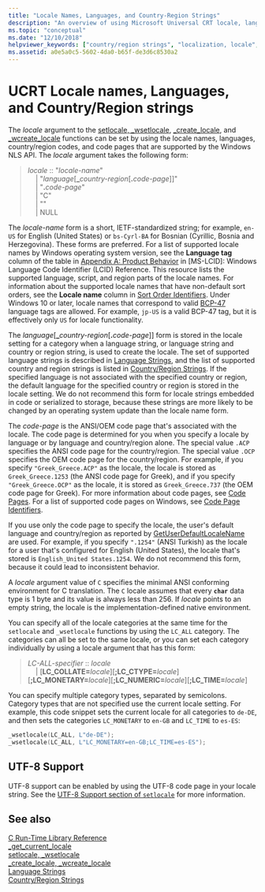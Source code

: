 ```yaml
---
title: "Locale Names, Languages, and Country-Region Strings"
description: "An overview of using Microsoft Universal CRT locale, language, and country and region strings."
ms.topic: "conceptual"
ms.date: "12/10/2018"
helpviewer_keywords: ["country/region strings", "localization, locale", "locales", "setlocale function", "language strings"]
ms.assetid: a0e5a0c5-5602-4da0-b65f-de3d6c8530a2
---
```

# UCRT Locale names, Languages, and Country/Region strings

The *locale* argument to the [setlocale, \_wsetlocale](../c-runtime-library/reference/setlocale-wsetlocale.md), [\_create\_locale](../c-runtime-library/reference/create-locale-wcreate-locale.md), and [\_wcreate\_locale](../c-runtime-library/reference/create-locale-wcreate-locale.md) functions can be set by using the locale names, languages, country/region codes, and code pages that are supported by the Windows NLS API. The *locale* argument takes the following form:

> *locale* :: "*locale-name*"<br/>
&nbsp;&nbsp;&nbsp;&nbsp;\| "*language*\[**\_**_country-region_\[__.__*code-page*]]"<br/>
&nbsp;&nbsp;&nbsp;&nbsp;\| "__.__*code-page*"<br/>
&nbsp;&nbsp;&nbsp;&nbsp;\| "C"<br/>
&nbsp;&nbsp;&nbsp;&nbsp;\| ""<br/>
&nbsp;&nbsp;&nbsp;&nbsp;\| NULL

The *locale-name* form is a short, IETF-standardized string; for example, `en-US` for English (United States) or `bs-Cyrl-BA` for Bosnian (Cyrillic, Bosnia and Herzegovina). These forms are preferred. For a list of supported locale names by Windows operating system version, see the **Language tag** column of the table in [Appendix A: Product Behavior](/openspecs/windows_protocols/ms-lcid/a9eac961-e77d-41a6-90a5-ce1a8b0cdb9c) in \[MS-LCID]: Windows Language Code Identifier (LCID) Reference. This resource lists the supported language, script, and region parts of the locale names. For information about the supported locale names that have non-default sort orders, see the **Locale name** column in [Sort Order Identifiers](/windows/win32/Intl/sort-order-identifiers). Under Windows 10 or later, locale names that correspond to valid [BCP-47](https://tools.ietf.org/html/bcp47) language tags are allowed. For example, `jp-US` is a valid BCP-47 tag, but it is effectively only `US` for locale functionality.

The *language*\[**\_**_country-region_\[__.__*code-page*]] form is stored in the locale setting for a category when a language string, or language string and country or region string, is used to create the locale. The set of supported language strings is described in [Language Strings](../c-runtime-library/language-strings.md), and the list of supported country and region strings is listed in [Country/Region Strings](../c-runtime-library/country-region-strings.md). If the specified language is not associated with the specified country or region, the default language for the specified country or region is stored in the locale setting. We do not recommend this form for locale strings embedded in code or serialized to storage, because these strings are more likely to be changed by an operating system update than the locale name form.

The *code-page* is the ANSI/OEM code page that's associated with the locale. The code page is determined for you when you specify a locale by language or by language and country/region alone. The special value `.ACP` specifies the ANSI code page for the country/region. The special value `.OCP` specifies the OEM code page for the country/region. For example, if you specify `"Greek_Greece.ACP"` as the locale, the locale is stored as `Greek_Greece.1253` (the ANSI code page for Greek), and if you specify `"Greek_Greece.OCP"` as the locale, it is stored as `Greek_Greece.737` (the OEM code page for Greek). For more information about code pages, see [Code Pages](../c-runtime-library/code-pages.md). For a list of supported code pages on Windows, see [Code Page Identifiers](/windows/win32/Intl/code-page-identifiers).

If you use only the code page to specify the locale, the user's default language and country/region as reported by [GetUserDefaultLocaleName](/windows/win32/api/winnls/nf-winnls-getuserdefaultlocalename) are used. For example, if you specify `".1254"` (ANSI Turkish) as the locale for a user that's configured for English (United States), the locale that's stored is `English_United States.1254`. We do not recommend this form, because it could lead to inconsistent behavior.

A *locale* argument value of `C` specifies the minimal ANSI conforming environment for C translation. The `C` locale assumes that every **`char`** data type is 1 byte and its value is always less than 256. If *locale* points to an empty string, the locale is the implementation-defined native environment.

You can specify all of the locale categories at the same time for the `setlocale` and `_wsetlocale` functions by using the `LC_ALL` category. The categories can all be set to the same locale, or you can set each category individually by using a locale argument that has this form:

> *LC-ALL-specifier* :: *locale*<br/>
&nbsp;&nbsp;&nbsp;&nbsp;\| \[**LC_COLLATE=**_locale_]\[**;LC_CTYPE=**_locale_]\[**;LC_MONETARY=**_locale_]\[**;LC_NUMERIC=**_locale_]\[**;LC_TIME=**_locale_]

You can specify multiple category types, separated by semicolons. Category types that are not specified use the current locale setting. For example, this code snippet sets the current locale for all categories to `de-DE`, and then sets the categories `LC_MONETARY` to `en-GB` and `LC_TIME` to `es-ES`:

```C
_wsetlocale(LC_ALL, L"de-DE");
_wsetlocale(LC_ALL, L"LC_MONETARY=en-GB;LC_TIME=es-ES");
```

## UTF-8 Support

UTF-8 support can be enabled by using the UTF-8 code page in your locale string. See the [UTF-8 Support section of `setlocale`](../c-runtime-library/reference/setlocale-wsetlocale.md#utf-8-support) for more information.

## See also

[C Run-Time Library Reference](../c-runtime-library/c-run-time-library-reference.md)<br/>
[_get_current_locale](../c-runtime-library/reference/get-current-locale.md)<br/>
[setlocale, _wsetlocale](../c-runtime-library/reference/setlocale-wsetlocale.md)<br/>
[_create_locale, _wcreate_locale](../c-runtime-library/reference/create-locale-wcreate-locale.md)<br/>
[Language Strings](../c-runtime-library/language-strings.md)<br/>
[Country/Region Strings](../c-runtime-library/country-region-strings.md)
